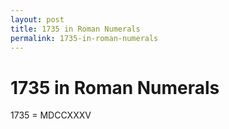 ```yaml
---
layout: post
title: 1735 in Roman Numerals
permalink: 1735-in-roman-numerals
---
```


# 1735 in Roman Numerals

1735 = MDCCXXXV
